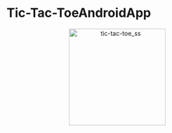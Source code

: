 # Tic-Tac-ToeAndroidApp

<p align="center">
    <img width="220" alt="tic-tac-toe_ss" alignment="center" src="https://user-images.githubusercontent.com/89325376/214550150-48594307-ca6b-4bd3-884d-e2101e313cc2.png">
</p>
